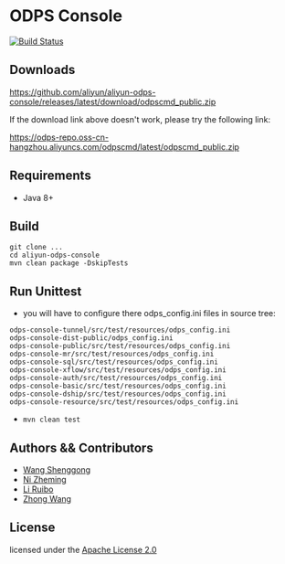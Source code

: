 # ODPS Console

[![Build Status](https://travis-ci.org/aliyun/aliyun-odps-console.svg?branch=master)](https://travis-ci.org/aliyun/aliyun-odps-console)

## Downloads
https://github.com/aliyun/aliyun-odps-console/releases/latest/download/odpscmd_public.zip

If the download link above doesn't work, please try the following link:

https://odps-repo.oss-cn-hangzhou.aliyuncs.com/odpscmd/latest/odpscmd_public.zip

## Requirements

- Java 8+

## Build

```shell
git clone ...
cd aliyun-odps-console
mvn clean package -DskipTests
```

## Run Unittest

- you will have to configure there odps_config.ini files in source tree:

```
odps-console-tunnel/src/test/resources/odps_config.ini
odps-console-dist-public/odps_config.ini
odps-console-public/src/test/resources/odps_config.ini
odps-console-mr/src/test/resources/odps_config.ini
odps-console-sql/src/test/resources/odps_config.ini
odps-console-xflow/src/test/resources/odps_config.ini
odps-console-auth/src/test/resources/odps_config.ini
odps-console-basic/src/test/resources/odps_config.ini
odps-console-dship/src/test/resources/odps_config.ini
odps-console-resource/src/test/resources/odps_config.ini
```

- `mvn clean test`

## Authors && Contributors

- [Wang Shenggong](https://github.com/shellc)
- [Ni Zheming](https://github.com/nizheming)
- [Li Ruibo](https://github.com/lyman)
- [Zhong Wang](https://github.com/cornmonster)

## License

licensed under the [Apache License 2.0](https://www.apache.org/licenses/LICENSE-2.0.html)
